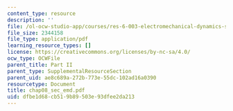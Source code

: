 ```yaml
---
content_type: resource
description: ''
file: /ol-ocw-studio-app/courses/res-6-003-electromechanical-dynamics-spring-2009/dfbe1d68cb519b89503e93dfee2da213_chap08_sec_emd.pdf
file_size: 2344158
file_type: application/pdf
learning_resource_types: []
license: https://creativecommons.org/licenses/by-nc-sa/4.0/
ocw_type: OCWFile
parent_title: Part II
parent_type: SupplementalResourceSection
parent_uid: ae8c689a-272b-773e-55dc-102ad16a0390
resourcetype: Document
title: chap08_sec_emd.pdf
uid: dfbe1d68-cb51-9b89-503e-93dfee2da213
---
```

